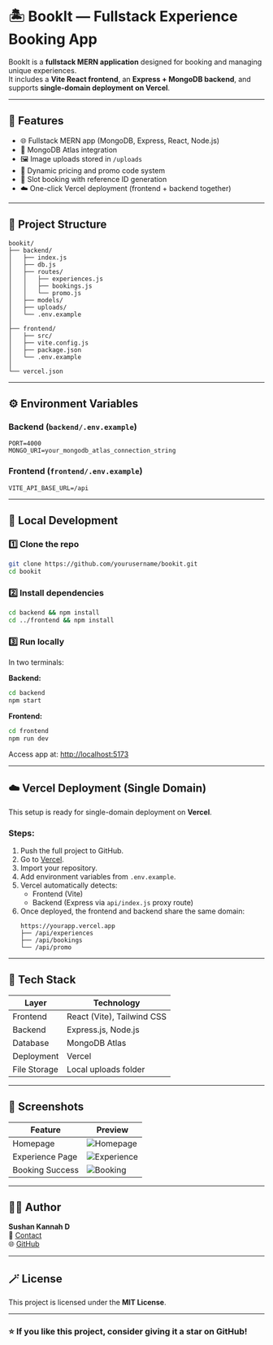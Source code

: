 # 🏝️ BookIt — Fullstack Experience Booking App

BookIt is a **fullstack MERN application** designed for booking and managing unique experiences.  
It includes a **Vite React frontend**, an **Express + MongoDB backend**, and supports **single-domain deployment on Vercel**.

---

## 🚀 Features

- 🌐 Fullstack MERN app (MongoDB, Express, React, Node.js)
- 💾 MongoDB Atlas integration
- 🖼️ Image uploads stored in `/uploads`
- 💸 Dynamic pricing and promo code system
- 📅 Slot booking with reference ID generation
- ☁️ One-click Vercel deployment (frontend + backend together)

---

## 🧱 Project Structure

```
bookit/
├── backend/
│   ├── index.js
│   ├── db.js
│   ├── routes/
│   │   ├── experiences.js
│   │   ├── bookings.js
│   │   └── promo.js
│   ├── models/
│   ├── uploads/
│   └── .env.example
│
├── frontend/
│   ├── src/
│   ├── vite.config.js
│   ├── package.json
│   └── .env.example
│
└── vercel.json
```

---

## ⚙️ Environment Variables

### Backend (`backend/.env.example`)
```env
PORT=4000
MONGO_URI=your_mongodb_atlas_connection_string
```

### Frontend (`frontend/.env.example`)
```env
VITE_API_BASE_URL=/api
```

---

## 🧩 Local Development

### 1️⃣ Clone the repo
```bash
git clone https://github.com/yourusername/bookit.git
cd bookit
```

### 2️⃣ Install dependencies
```bash
cd backend && npm install
cd ../frontend && npm install
```

### 3️⃣ Run locally
In two terminals:

**Backend:**
```bash
cd backend
npm start
```

**Frontend:**
```bash
cd frontend
npm run dev
```

Access app at: [http://localhost:5173](http://localhost:5173)

---

## ☁️ Vercel Deployment (Single Domain)

This setup is ready for single-domain deployment on **Vercel**.

### Steps:
1. Push the full project to GitHub.  
2. Go to [Vercel](https://vercel.com).  
3. Import your repository.  
4. Add environment variables from `.env.example`.  
5. Vercel automatically detects:
   - Frontend (Vite)
   - Backend (Express via `api/index.js` proxy route)
6. Once deployed, the frontend and backend share the same domain:
   ```
   https://yourapp.vercel.app
   ├── /api/experiences
   ├── /api/bookings
   └── /api/promo
   ```

---

## 🧠 Tech Stack

| Layer | Technology |
|-------|-------------|
| Frontend | React (Vite), Tailwind CSS |
| Backend | Express.js, Node.js |
| Database | MongoDB Atlas |
| Deployment | Vercel |
| File Storage | Local uploads folder |

---

## 📸 Screenshots

| Feature | Preview |
|----------|----------|
| Homepage | ![Homepage](assets/screenshot1.png) |
| Experience Page | ![Experience](assets/screenshot2.png) |
| Booking Success | ![Booking](assets/screenshot3.png) |

---

## 🧑‍💻 Author

**Sushan Kannah D**  
📧 [Contact](mailto:test@mail.com)  
🌐 [GitHub](https://github.com/sushankannahd17)

---

## 🪄 License

This project is licensed under the **MIT License**.

---

### ⭐ If you like this project, consider giving it a star on GitHub!
